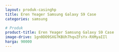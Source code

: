 ```yaml
---
layout: produk-casinghp
title: Eren Yeager Samsung Galaxy S9 Case
categories: samsung

# Produk
product-title: Eren Yeager Samsung Galaxy S9 Case
image-drive: 1gn0DO9SXG7KBUh7hqvZFsYx-RXMyaIIl
harga: 90000
---
```

